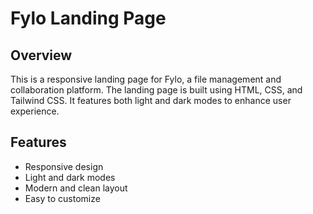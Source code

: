 # Fylo Landing Page


## Overview

This is a responsive landing page for Fylo, a file management and collaboration platform. The landing page is built using HTML, CSS, and Tailwind CSS. It features both light and dark modes to enhance user experience.


## Features

- Responsive design
- Light and dark modes
- Modern and clean layout
- Easy to customize

